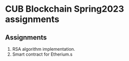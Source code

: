 # CUB Blockchain Spring2023 assignments

## Assignments 
1. RSA algorithm implementation.
1. Smart contract for Etherium.s